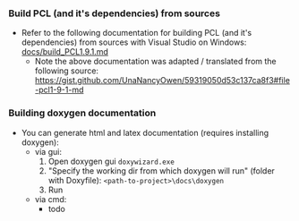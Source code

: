 ### Build PCL (and it's dependencies) from sources
  * Refer to the following documentation for building PCL (and it's dependencies) from sources with Visual Studio on Windows: [docs/build_PCL1.9.1.md](docs/build_PCL1.9.1.md) 
    * Note the above documentation was adapted / translated from the following source: <https://gist.github.com/UnaNancyOwen/59319050d53c137ca8f3#file-pcl1-9-1-md>

### Building doxygen documentation
  * You can generate html and latex documentation (requires installing doxygen): 
    * via gui:
      1. Open doxygen gui `doxywizard.exe`
      2. "Specify the working dir from which doxygen will run" (folder with Doxyfile): `<path-to-project>\docs\doxygen`
      3. Run
    * via cmd:
      * todo